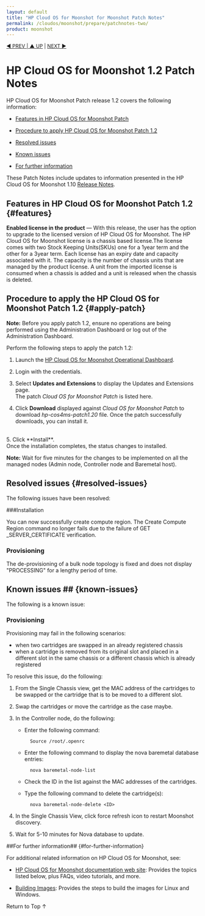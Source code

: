 ```yaml
---
layout: default
title: "HP Cloud OS for Moonshot for Moonshot Patch Notes"
permalink: /cloudos/moonshot/prepare/patchnotes-two/
product: moonshot
---
```

<!--PUBLISH--> 

<script>

function PageRefresh {
onLoad="window.refresh"
}

PageRefresh();

</script>

<p style="font-size: small;"> <a href="/cloudos/moonshot/prepare/">&#9664; PREV | <a href="/cloudos/moonshot/prepare/">&#9650; UP</a> | <a href="/cloudos/moonshot/prepare/releasenotes/">NEXT &#9654;</a> </p>

# HP Cloud OS for Moonshot 1.2 Patch Notes 

HP Cloud OS for Moonshot Patch release 1.2 covers the following information:

* [Features in HP Cloud OS for Moonshot Patch](#features)

* [Procedure to apply HP Cloud OS for Moonshot Patch 1.2](#apply-patch)

* [Resolved issues](#resolved-issues)

* [Known issues](#known-issues) 

* [For further information](#for-further-information)

These Patch Notes include updates to information presented in the HP Cloud OS for Moonshot 1.10 [Release Notes](/cloudos/moonshot/prepare/releasenotes).

## Features in HP Cloud OS for Moonshot Patch 1.2 {#features}


**Enabled license in the product** &mdash; With this release, the user has the option to upgrade to the licensed version of HP Cloud OS for Moonshot. The HP Cloud OS for Moonshot license is a chassis based license.The license comes with two Stock Keeping Units(SKUs) one for a 1year term and the other for a 3year term. Each license has an expiry date and capacity associated with it. The capacity is the number of chassis units that are managed by the product license. A unit from the imported license is consumed when a chassis is added and a unit is released
when the chassis is deleted.

## Procedure to apply the HP Cloud OS for Moonshot Patch 1.2 {#apply-patch}

**Note:** Before you apply patch 1.2, ensure no operations are being performed using the Administration Dashboard or log out of the Administration Dashboard. 

Perform the following steps to apply the patch 1.2:

1. Launch the [HP Cloud OS for Moonshot Operational Dashboard](/cloudos/moonshot/install/install-setup-admin-node/).  

2. Login with the credentials. 

3. Select  **Updates and Extensions** to display the Updates and Extensions page. <br> The patch *Cloud OS for Moonshot Patch* is listed here.</br>

4. Click **Download** displayed against *Cloud OS for Moonshot Patch* to download *hp-cos4ms-patch1.20* file. Once the patch successfully downloads, you can install it.
</br>
5. Click **Install**. <br>Once the installation completes, the status changes to installed. 

**Note:** Wait for five minutes for the changes to be implemented on all the managed nodes (Admin node, Controller node and Baremetal host).

## Resolved issues {#resolved-issues}

The following issues have been resolved:

###Installation

You can now successfully create compute region. The Create Compute Region command no longer fails due to the failure of GET &#095;SERVER&#095;CERTIFICATE verification.

### Provisioning ###


The de-provisioning of a bulk node topology is fixed and does not display "PROCESSING" for a lengthy period of time. 


## Known issues ## {known-issues}

The following is a known issue:

### Provisioning ###

Provisioning may fail in the following scenarios:

* when two cartridges are swapped in an already registered chassis
* when a cartridge is removed from its original slot and placed in a different slot in the same chassis or a different chassis which is already registered

<!---This happens because the MAC address of the two swapped cartridges is not in sync when two cartridges are swapped. In case the cartridge is removed from its original slot to another slot, the new slot is not able to sync with the MAC address of the cartridge.--> To resolve this issue, do the following:

1. From the Single Chassis view, get the MAC address of the cartridges to be swapped or the cartridge that is to be moved to a different slot.

2. Swap the cartridges or move the cartridge as the case maybe.

3. In the Controller node, do the following:

	* Enter the following command:
	  
            Source /root/.openrc
	
	* Enter the following command to display the nova baremetal database entries:  
	
            nova baremetal-node-list
	* Check the ID in the list against the MAC addresses of the cartridges. 
	
    * Type the following command to delete the cartridge(s): 
    
            nova baremetal-node-delete <ID> 

4. In the Single Chassis View, click force refresh icon to restart Moonshot discovery.

5. Wait for 5-10 minutes for Nova database to update. 
	 
##For further information## {#for-further-information}

For additional related information on HP Cloud OS for Moonshot, see:

* [HP Cloud OS for Moonshot documentation web site](/cloudos/moonshot/): Provides the topics listed below, plus FAQs, video tutorials, and more.

* [Building Images](/cloudos/moonshot/manage/image-builder/): Provides the steps to build the images for Linux and Windows.

<a href="#top" style="padding:14px 0px 14px 0px; text-decoration: none;"> Return to Top &#8593; </a>

